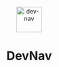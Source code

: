<p align="center">
  <a href="#">
    <img alt="dev-nav" src="#" width="60" />
  </a>
</p>
<h1 align="center">
  DevNav
</h1>
